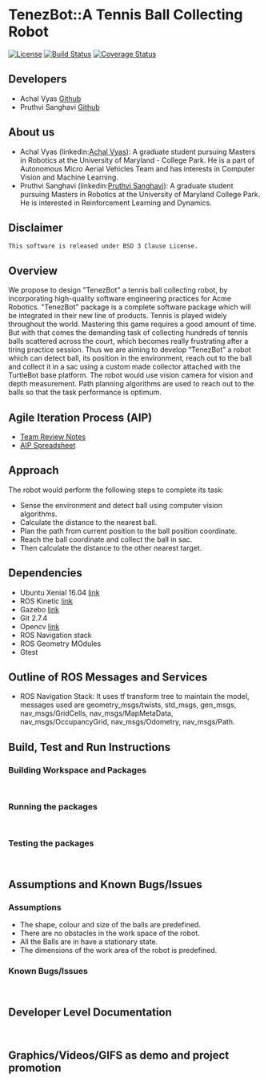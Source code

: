 # TenezBot::A Tennis Ball Collecting Robot

[![License](https://img.shields.io/badge/License-BSD%203--Clause-blue.svg)](https://opensource.org/licenses/BSD-3-Clause)
[![Build Status](https://travis-ci.org/Pruthvi-Sanghavi/TenezBot.svg?branch=master)](https://travis-ci.org/Pruthvi-Sanghavi/TenezBot)
[![Coverage Status](https://coveralls.io/repos/github/Pruthvi-Sanghavi/TenezBot/badge.svg?branch=master)](https://coveralls.io/github/Pruthvi-Sanghavi/TenezBot?branch=master)


## Developers

- Achal Vyas [Github](https://github.com/Achalpvyas)
- Pruthvi Sanghavi [Github](https://github.com/Pruthvi-Sanghavi)

## About us

- Achal Vyas (linkedin:[Achal Vyas](https://www.linkedin.com/in/achal-vyas-862a43146/)): A graduate student pursuing Masters in Robotics at the University of Maryland - College Park. He is a part of Autonomous Micro Aerial Vehicles Team and has interests in Computer Vision and Machine Learning. 
- Pruthvi Sanghavi (linkedin:[Pruthvi Sanghavi](https://www.linkedin.com/in/pruthvi-sanghavi/)): A graduate student pursuing Masters in Robotics at the University of Maryland College Park. He is interested in Reinforcement Learning and Dynamics.

## Disclaimer
```
This software is released under BSD 3 Clause License.
```

## Overview

We propose to design "TenezBot" a tennis ball collecting robot, by incorporating high-quality software engineering practices for Acme Robotics. "TenezBot" package is a complete software package which will be integrated in their new line of products. 
Tennis is played widely throughout the world. Mastering this game requires a good amount of time. But with that comes the demanding task of collecting hundreds of tennis balls scattered across the court, which becomes really frustrating after a tiring practice session. Thus we are aiming to develop “TenezBot” a robot which can detect ball, its position in the environment, reach out to the ball and collect it in a sac using a custom made collector attached with the TurtleBot base platform. The robot would use vision camera for vision and depth measurement. Path planning algorithms are used to reach out to the balls so that the task performance is optimum.

## Agile Iteration Process (AIP)

- [Team Review Notes](https://docs.google.com/document/d/1xD4v_xm90qUi-JRTBeB70zwtmSkE1hAyr0sW1udbbTA/edit)
- [AIP Spreadsheet](https://docs.google.com/spreadsheets/d/17ZCHpeQtKOI61sXRT4afAt2YDU3qQ2JU7icFp7B_i5g/edit#gid=0)

## Approach

The robot would perform the following steps to complete its task:
- Sense the environment and detect ball using computer vision algorithms.
- Calculate the distance to the nearest ball.
- Plan the path from current position to the ball position coordinate.
- Reach the ball coordinate and collect the ball in sac.
- Then calculate the distance to the other nearest target.

## Dependencies

- Ubuntu Xenial 16.04 [link](http://releases.ubuntu.com/16.04/)
- ROS Kinetic [link](http://wiki.ros.org/kinetic)
- Gazebo [link](http://gazebosim.org/)
- Git 2.7.4
- Opencv [link](https://opencv.org/)
- ROS Navigation stack
- ROS Geometry MOdules
- Gtest

## Outline of ROS Messages and Services
- ROS Navigation Stack: It uses tf transform tree to maintain the model, messages used are geometry_msgs/twists, std_msgs, gen_msgs, nav_msgs/GridCells, nav_msgs/MapMetaData, nav_msgs/OccupancyGrid, nav_msgs/Odometry, nav_msgs/Path.

## Build, Test and Run Instructions

### Building Workspace and Packages

```


```

### Running the packages

```


```

### Testing the packages

```


```

## Assumptions and Known Bugs/Issues

### Assumptions

- The shape, colour and size of the balls are predefined.
- There are no obstacles in the work space of the robot.
- All the Balls are in have a stationary state.
- The dimensions of the work area of the robot is predefined.

### Known Bugs/Issues

```


```

## Developer Level Documentation

```


```

## Graphics/Videos/GIFS as demo and project promotion

```


```


